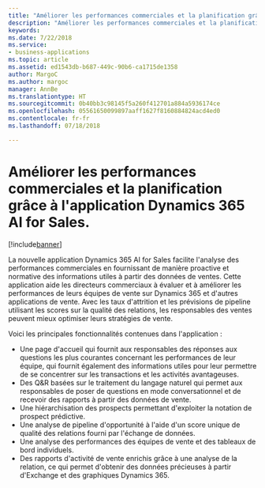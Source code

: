 ```yaml
---
title: "Améliorer les performances commerciales et la planification grâce à l'application Dynamics 365 AI for Sales."
description: "Améliorer les performances commerciales et la planification des ventes grâce à l'application Dynamics 365 AI for Sales"
keywords: 
ms.date: 7/22/2018
ms.service:
- business-applications
ms.topic: article
ms.assetid: ed1543db-b687-449c-90b6-ca1715de1358
author: MargoC
ms.author: margoc
manager: AnnBe
ms.translationtype: HT
ms.sourcegitcommit: 0b40bb3c98145f5a260f412701a884a5936174ce
ms.openlocfilehash: 05561650099897aaff1627f8160884824acd4ed0
ms.contentlocale: fr-fr
ms.lasthandoff: 07/18/2018

---
```


# <a name="enhance-sales-performance-and-planning-with-the-dynamics-365-ai-for-sales-app"></a>Améliorer les performances commerciales et la planification grâce à l'application Dynamics 365 AI for Sales.


[!include[banner](../../includes/banner.md)]


La nouvelle application Dynamics 365 AI for Sales facilite l'analyse des performances commerciales en fournissant de manière proactive et normative des informations utiles à partir des données de ventes. Cette application aide les directeurs commerciaux à évaluer et à améliorer les performances de leurs équipes de vente sur Dynamics 365 et d'autres applications de vente. Avec les taux d'attrition et les prévisions de pipeline utilisant les scores sur la qualité des relations, les responsables des ventes peuvent mieux optimiser leurs stratégies de vente.

Voici les principales fonctionnalités contenues dans l'application :

-   Une page d'accueil qui fournit aux responsables des réponses aux questions les plus courantes concernant les performances de leur équipe, qui fournit également des informations utiles pour leur permettre de se concentrer sur les transactions et les activités avantageuses.
-   Des Q&R basées sur le traitement du langage naturel qui permet aux responsables de poser de questions en mode conversationnel et de recevoir des rapports à partir des données de vente. 
-   Une hiérarchisation des prospects permettant d'exploiter la notation de prospect prédictive.
-   Une analyse de pipeline d'opportunité à l'aide d'un score unique de qualité des relations fourni par l'échange de données.
-   Une analyse des performances des équipes de vente et des tableaux de bord individuels.
-   Des rapports d'activité de vente enrichis grâce à une analyse de la relation, ce qui permet d'obtenir des données précieuses à partir d'Exchange et des graphiques Dynamics 365.   

